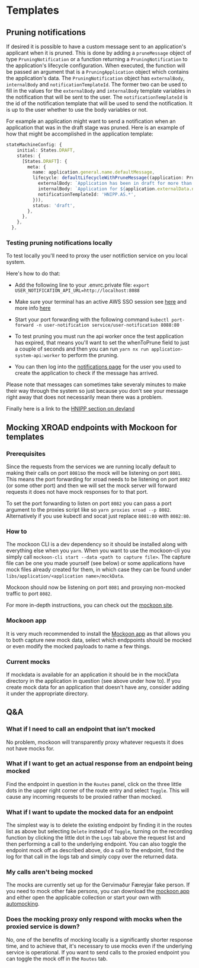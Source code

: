 # Templates

## Pruning notifications

If desired it is possible to have a custom message sent to an application's applicant when it is pruned.
This is done by adding a `pruneMessage` object of type `PruningNotification` or a function returning a `PruningNotification` to the application's lifecycle configuration.
When executed, the function will be passed an argument that is a `PruningApplication` object which contains the application's data. The `PruningNotification` object has `externalBody`, `internalBody` and `notificationTemplateId`. The former two can be used to fill in the values for the `externalBody` and `internalBody` template variables in the notification that will be sent to the user.
The `notificationTemplateId` is the id of the notification template that will be used to send the notification.
It is up to the user whether to use the body variables or not.

For example an application might want to send a notification when an application that was in the draft stage was pruned. Here is an example of how that might be accomplished in the application template:

```typescript
stateMachineConfig: {
    initial: States.DRAFT,
    states: {
      [States.DRAFT]: {
        meta: {
          name: application.general.name.defaultMessage,
          lifecycle: defaultLifecycleWithPruneMessage((application: PruningApplication) => ({
            externalBody: `Application has been in draft for more than 30 days and has been pruned.`,
            internalBody: `Application for ${application.externalData.nationalRegistry.data.fullName} has been in draft for more than 30 days. Please note that if desired the application may be re-submitted.`,
            notificationTemplateId: 'HNIPP.AS.*',
          })),
          status: 'draft',
        },
      },
    },
  },
```

### Testing pruning notifications locally

To test locally you'll need to proxy the user notifiction service on you local system.

Here's how to do that:

- Add the following line to your .envrc.private file: `export USER_NOTIFICATION_API_URL=http://localhost:8088`

- Make sure your terminal has an active AWS SSO session see [here](https://docs.devland.is/development/aws-secrets) and more info [here](https://www.notion.so/Onboarding-Tips-and-Tricks-c1e89b284db44e06947af9fc258dd88f#1835a76701d680c1b50acd2b5fb7e786)

- Start your port forwarding with the following command `kubectl port-forward -n user-notification service/user-notification 8088:80`

- To test pruning you must run the api worker once the test application has expired, that means you'll want to set the whenToPrune field to just a couple of seconds and then you can run `yarn nx run application-system-api:worker` to perform the pruning.

- You can then log into the [notifications page](https://beta.dev01.devland.is/minarsidur/min-gogn/tilkynningar) for the user you used to create the application to check if the message has arrived.

Please note that messages can sometimes take severaly minutes to make their way through the system so just because you don't see your message right away that does not necessarily mean there was a problem.

Finally here is a link to the [HNIPP section on devland](https://docs.devland.is/products/notifications-hnipp)

## Mocking XROAD endpoints with Mockoon for templates

### Prerequisites

Since the requests from the services we are running locally default to making their calls on port `8081`so the mock will be listening on port `8081`. This means the port forwarding for xroad needs to be listening on port `8082` (or some other port) and then we will set the mock server will forward requests it does not have mock responses for to that port.

To set the port forwarding to listen on port `8082` you can pass a port argument to the proxies script like so `yarn proxies xroad --p 8082`. Alternatively if you use kubectl and socat just replace `8081:80` with `8082:80`.

### How to

The mockoon CLI is a dev dependency so it should be installed along with everything else when you `yarn`. When you want to use the mockoon-cli you simply call `mockoon-cli start --data <path to capture file>`. The capture file can be one you made yourself (see below) or some applications have mock files already created for them, in which case they can be found under `libs/application/<application name>/mockData`.

Mockoon should now be listening on port `8081` and proxying non-mocked traffic to port `8082`.

For more in-depth instructions, you can check out the [mockoon site](https://mockoon.com/cli/).

### Mockoon app

It is very much recommended to install the [Mockoon app](https://mockoon.com/download/) as that allows you to both capture new mock data, select which endppoints should be mocked or even modify the mocked payloads to name a few things.

### Current mocks

If mockdata is available for an application it should be in the mockData directory in the application in question (see above under how to). If you create mock data for an application that doesn't have any, consider adding it under the appropriate directory.

## Q&A

### What if I need to call an endpoint that isn't mocked

No problem, mockoon will transparently proxy whatever requests it does not have mocks for.

### What if I want to get an actual response from an endpoint being mocked

Find the endpoint in question in the `Routes` panel, click on the three little dots in the upper right corner of the route entry and select `Toggle`. This will cause any incoming requests to be proxied rather than mocked.

### What if I want to update the mocked data for an endpoint

The simplest way is to delete the existing endpoint by finding it in the routes list as above but selecting `Delete` instead of `Toggle`, turning on the recording function by clicking the little dot in the `Logs` tab above the request list and then performing a call to the underlying endpoint. You can also toggle the endpoint mock off as described above, do a call to the endpoint, find the log for that call in the logs tab and simply copy over the returned data.

### My calls aren't being mocked

The mocks are currently set up for the Gervimaður Færeyjar fake person. If you need to mock other fake persons, you can download the [mockoon app](https://mockoon.com/download/) and either open the applicable collection or start your own with [automocking](https://mockoon.com/docs/latest/logging-and-recording/auto-mocking-and-recording/).

### Does the mocking proxy only respond with mocks when the proxied service is down?

No, one of the benefits of mocking locally is a significantly shorter response time, and to achieve that, it's necessary to use mocks even if the underlying service is operational. If you want to send calls to the proxied endpoint you can toggle the mock off in the `Routes` tab.
